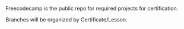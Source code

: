 Freecodecamp is the public repo for required projects for certification.

Branches will be organized by Certificate/Lesson.
